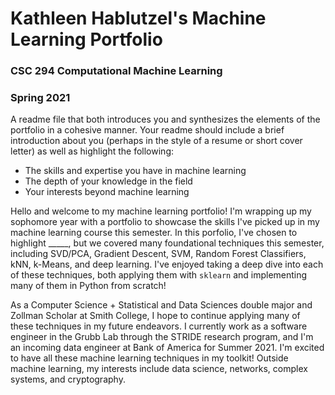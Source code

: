 # Kathleen Hablutzel's Machine Learning Portfolio
### CSC 294 Computational Machine Learning
### Spring 2021

A readme file that both introduces you and synthesizes the elements of the portfolio in a cohesive manner. Your readme should include a brief introduction about you (perhaps in the style of a resume or short cover letter) as well as highlight the following: 
- The skills and expertise you have in machine learning
- The depth of your knowledge in the field
- Your interests beyond machine learning 

Hello and welcome to my machine learning portfolio! I'm wrapping up my sophomore year with a portfolio to showcase the skills I've picked up in my machine learning course this semester. In this porfolio, I've chosen to highlight _____, but we covered many foundational techniques this semester, including SVD/PCA, Gradient Descent, SVM, Random Forest Classifiers, kNN, k-Means, and deep learning. I've enjoyed taking a deep dive into each of these techniques, both applying them with `sklearn` and implementing many of them in Python from scratch!

As a Computer Science + Statistical and Data Sciences double major and Zollman Scholar at Smith College, I hope to continue applying many of these techniques in my future endeavors. I currently work as a software engineer in the Grubb Lab through the STRIDE research program, and I'm an incoming data engineer at Bank of America for Summer 2021. I'm excited to have all these machine learning techniques in my toolkit! Outside machine learning, my interests include data science, networks, complex systems, and cryptography.
